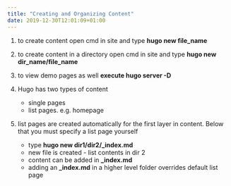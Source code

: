 ```yaml
---
title: "Creating and Organizing Content"
date: 2019-12-30T12:01:09+01:00
---
```


1. to create content open cmd in site and type **hugo new file_name**
2. to create content in a directory open cmd in site and type **hugo new dir_name/file_name**
3. to view demo pages as well **execute hugo server -D**
4. Hugo has two types of content

    * single pages
    * list pages. e.g. homepage

5. list pages are created automatically for the first layer in content. Below that you must specify a list page yourself

    * type **hugo new dir1/dir2/_index.md**
    * new file is created - list contents in dir 2
    * content can be added in **_index.md**
    * adding an **_index.md** in a higher level folder overrides default list page
